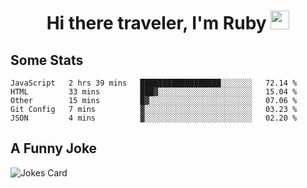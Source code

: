 <h1 align="center">Hi there traveler, I'm Ruby <img src="https://user-images.githubusercontent.com/81705278/122967910-fa9b5a00-d358-11eb-99ec-db00243bed5a.gif" width="30px"> </h1>

<h2>Some Stats</h2>

<!--START_SECTION:waka-->
```
JavaScript   2 hrs 39 mins   ██████████████████░░░░░░░   72.14 % 
HTML         33 mins         ███▓░░░░░░░░░░░░░░░░░░░░░   15.04 % 
Other        15 mins         █▓░░░░░░░░░░░░░░░░░░░░░░░   07.06 % 
Git Config   7 mins          ▓░░░░░░░░░░░░░░░░░░░░░░░░   03.23 % 
JSON         4 mins          ▓░░░░░░░░░░░░░░░░░░░░░░░░   02.20 % 
```
<!--END_SECTION:waka-->

<h2>A Funny Joke</h2>

<!-- jokes -->
<img src="https://readme-jokes.vercel.app/api?theme=material-palenight" alt="Jokes Card"/>
